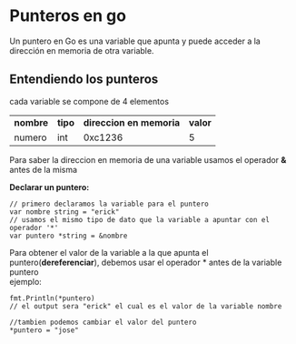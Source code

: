 # Punteros en go 
Un puntero en Go es una variable que apunta y puede acceder a la dirección en memoria de otra variable.

## Entendiendo los punteros
cada variable se compone de 4 elementos
<table class="default">
  <tr>
    <td><b>nombre</b></td>
    <td><b>tipo</b></td>
    <td><b>direccion en memoria</b></td>
    <td><b>valor<b/>
  </tr>
  <tr>
    <td>numero</td>
    <td>int</td>
    <td>0xc1236</td>
    <td>5</td>
  </tr>
</table>
  
  Para saber la direccion en memoria de una variable usamos el operador **&** antes de la misma
  
  **Declarar un puntero:**
  ```
  // primero declaramos la variable para el puntero
  var nombre string = "erick"
  // usamos el mismo tipo de dato que la variable a apuntar con el operador '*'
  var puntero *string = &nombre
  ```
  Para obtener el valor de la variable a la que apunta el puntero(**dereferenciar**), debemos usar el operador * antes de la variable puntero   
  ejemplo:   
  ```
  fmt.Println(*puntero)
  // el output sera "erick" el cual es el valor de la variable nombre
  
  //tambien podemos cambiar el valor del puntero
  *puntero = "jose"
  ```
  
  
  

